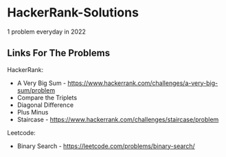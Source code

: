 # HackerRank-Solutions

1 problem everyday in 2022

## Links For The Problems

HackerRank:
 * A Very Big Sum - https://www.hackerrank.com/challenges/a-very-big-sum/problem
 * Compare the Triplets
 * Diagonal Difference
 * Plus Minus
 * Staircase - https://www.hackerrank.com/challenges/staircase/problem


Leetcode:
 * Binary Search - https://leetcode.com/problems/binary-search/
